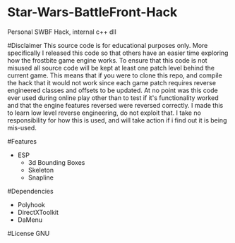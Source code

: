 # Star-Wars-BattleFront-Hack

Personal SWBF Hack, internal c++ dll

#Disclaimer
This source code is for educational purposes only. More specifically I released this code so that others have an easier time exploring how the frostbite game engine works. To ensure that this code is not misused all source code will be kept at least one patch level behind the current game. This means that if you were to clone this repo, and compile the hack that it would not work since each game patch requires reverse engineered classes and offsets to be updated. At no point was this code ever used during online play other than to test if it's functionality worked and that the engine features reversed were reversed correctly. I made this to learn low level reverse engineering, do not exploit that. I take no responsibility for how this is used, and will take action if i find out it is being mis-used. 

#Features
  - ESP
    - 3d Bounding Boxes
    - Skeleton
    - Snapline

#Dependencies
  - Polyhook
  - DirectXToolkit
  - DaMenu
  
#License
GNU
